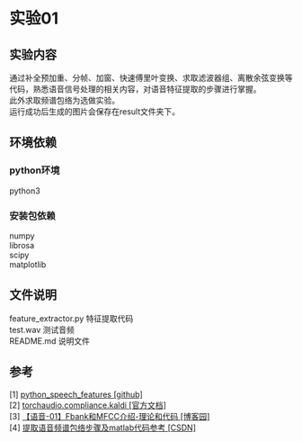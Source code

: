 # 实验01
## 实验内容
通过补全预加重、分帧、加窗、快速傅里叶变换、求取滤波器组、离散余弦变换等代码，熟悉语音信号处理的相关内容，对语音特征提取的步骤进行掌握。  
此外求取频谱包络为选做实验。  
运行成功后生成的图片会保存在result文件夹下。
## 环境依赖
### python环境
python3  
### 安装包依赖
numpy  
librosa  
scipy  
matplotlib  
## 文件说明
feature_extractor.py 特征提取代码  
test.wav 测试音频  
README.md 说明文件

## 参考
[1] [python_speech_features [github]](https://github.com/jameslyons/python_speech_features.git)  
[2] [torchaudio.compliance.kaldi [官方文档]](https://pytorch.org/audio/stable/_modules/torchaudio/compliance/kaldi.html#spectrogram)  
[3] [【语音-01】Fbank和MFCC介绍-理论和代码 [博客园]](https://www.cnblogs.com/yifanrensheng/p/13510742.html#_label4_0)  
[4] [提取语音频谱包络步骤及matlab代码参考 [CSDN]](https://blog.csdn.net/weixin_42069606/article/details/120503503)
